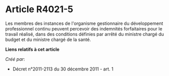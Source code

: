 # Article R4021-5

Les membres des instances de l'organisme gestionnaire du développement professionnel continu peuvent percevoir des indemnités
forfaitaires pour le travail réalisé, dans des conditions définies par arrêté du ministre chargé du budget et du ministre
chargé de la santé.

**Liens relatifs à cet article**

_Créé par_:

  - Décret n°2011-2113 du 30 décembre 2011 - art. 1
